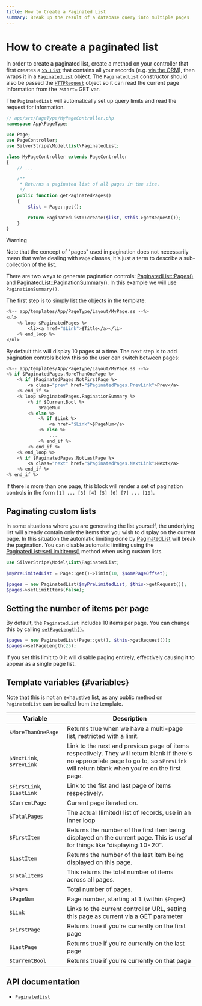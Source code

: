 ```yaml
---
title: How to Create a Paginated List
summary: Break up the result of a database query into multiple pages
---
```


# How to create a paginated list

In order to create a paginated list, create a method on your controller that first creates a [`SS_List`](api:SilverStripe\Model\List\SS_List) that contains
all your records (e.g. [via the ORM](/developer_guides/model/data_model_and_orm/#querying-data)), then wraps it in a [`PaginatedList`](api:SilverStripe\Model\List\PaginatedList) object. The `PaginatedList` constructor should also be passed the
[`HTTPRequest`](api:SilverStripe\Control\HTTPRequest) object so it can read the current page information from the `?start=` GET var.

The `PaginatedList` will automatically set up query limits and read the request for information.

```php
// app/src/PageType/MyPageController.php
namespace App\PageType;

use Page;
use PageController;
use SilverStripe\Model\List\PaginatedList;

class MyPageController extends PageController
{
    // ...

    /**
     * Returns a paginated list of all pages in the site.
     */
    public function getPaginatedPages()
    {
        $list = Page::get();

        return PaginatedList::create($list, $this->getRequest());
    }
}
```

> [!WARNING]
> Note that the concept of "pages" used in pagination does not necessarily mean that we're dealing with `Page` classes,
> it's just a term to describe a sub-collection of the list.

There are two ways to generate pagination controls: [PaginatedList::Pages()](api:SilverStripe\Model\List\PaginatedList::Pages()) and
[PaginatedList::PaginationSummary()](api:SilverStripe\Model\List\PaginatedList::PaginationSummary()). In this example we will use `PaginationSummary()`.

The first step is to simply list the objects in the template:

```ss
<%-- app/templates/App/PageType/Layout/MyPage.ss --%>
<ul>
    <% loop $PaginatedPages %>
        <li><a href="$Link">$Title</a></li>
    <% end_loop %>
</ul>
```

By default this will display 10 pages at a time. The next step is to add pagination controls below this so the user can
switch between pages:

```ss
<%-- app/templates/App/PageType/Layout/MyPage.ss --%>
<% if $PaginatedPages.MoreThanOnePage %>
    <% if $PaginatedPages.NotFirstPage %>
        <a class="prev" href="$PaginatedPages.PrevLink">Prev</a>
    <% end_if %>
    <% loop $PaginatedPages.PaginationSummary %>
        <% if $CurrentBool %>
            $PageNum
        <% else %>
            <% if $Link %>
                <a href="$Link">$PageNum</a>
            <% else %>
                ...
            <% end_if %>
        <% end_if %>
    <% end_loop %>
    <% if $PaginatedPages.NotLastPage %>
        <a class="next" href="$PaginatedPages.NextLink">Next</a>
    <% end_if %>
<% end_if %>
```

If there is more than one page, this block will render a set of pagination controls in the form
`[1] ... [3] [4] [5] [6] [7] ... [10]`.

## Paginating custom lists

In some situations where you are generating the list yourself, the underlying list will already contain only the items
that you wish to display on the current page. In this situation the automatic limiting done by [PaginatedList](api:SilverStripe\Model\List\PaginatedList)
will break the pagination. You can disable automatic limiting using the [PaginatedList::setLimitItems()](api:SilverStripe\Model\List\PaginatedList::setLimitItems()) method
when using custom lists.

```php
use SilverStripe\Model\List\PaginatedList;

$myPreLimitedList = Page::get()->limit(10, $somePageOffset);

$pages = new PaginatedList($myPreLimitedList, $this->getRequest());
$pages->setLimitItems(false);
```

## Setting the number of items per page

By default, the `PaginatedList` includes 10 items per page. You can change this by calling [`setPageLength()`](api:SilverStripe\Model\List\PaginatedList::setPageLength()).

```php
$pages = new PaginatedList(Page::get(), $this->getRequest());
$pages->setPageLength(25);
```

If you set this limit to 0 it will disable paging entirely, effectively causing it to appear as a single page
list.

## Template variables {#variables}

Note that this is not an exhaustive list, as any public method on `PaginatedList` can be called from the template.

| Variable | Description |
| -------- | -------- |
| `$MoreThanOnePage` | Returns true when we have a multi-page list, restricted with a limit. |
| `$NextLink`, `$PrevLink` | Link to the next and previous page of items respectively. They will return blank if there's no appropriate page to go to, so `$PrevLink` will return blank when you're on the first page. |
| `$FirstLink`, `$LastLink` | Link to the fist and last page of items respectively. |
| `$CurrentPage` | Current page iterated on. |
| `$TotalPages` | The actual (limited) list of records, use in an inner loop |
| `$FirstItem` | Returns the number of the first item being displayed on the current page. This is useful for things like “displaying 10-20”. |
| `$LastItem` | Returns the number of the last item being displayed on this page. |
| `$TotalItems` | This returns the total number of items across all pages. |
| `$Pages` | Total number of pages. |
| `$PageNum` | Page number, starting at 1 (within `$Pages`) |
| `$Link` | Links to the current controller URL, setting this page as current via a GET parameter |
| `$FirstPage` | Returns true if you're currently on the first page |
| `$LastPage` | Returns true if you're currently on the last page |
| `$CurrentBool` | Returns true if you're currently on that page |

## API documentation

- [`PaginatedList`](api:SilverStripe\Model\List\PaginatedList)
